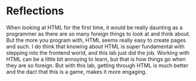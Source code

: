 # Reflections

When looking at HTML for the first time, it would be really daunting as a programmer as there are so many foreign things to look at and think about. But the more you program with, HTML seems really easy to create pages and such. I do think that knowing about HTML is super fundamental with stepping into the frontend world, and this lab just did the job. Working with HTML can be a little bit annoying to learn, but that is how things go when they are so foreign. But with this lab, getting through HTML is much better and the dact that this is a game, makes it more engaging.
